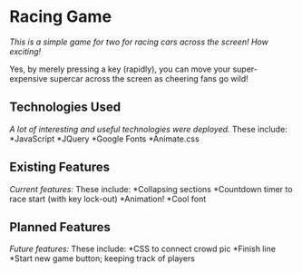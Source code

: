 # Racing Game

*This is a simple game for two for racing cars across the screen!  How exciting!*

Yes, by merely pressing a key (rapidly), you can move your super-expensive supercar across the screen as cheering fans go wild!


## Technologies Used

*A lot of interesting and useful technologies were deployed.*
These include:
  *JavaScript
  *JQuery
  *Google Fonts
  *Animate.css


## Existing Features

*Current features:*
These include:
  *Collapsing sections
  *Countdown timer to race start (with key lock-out)
  *Animation!
  *Cool font


## Planned Features

*Future features:*
These include:
  *CSS to connect crowd pic
  *Finish line
  *Start new game button; keeping track of players


